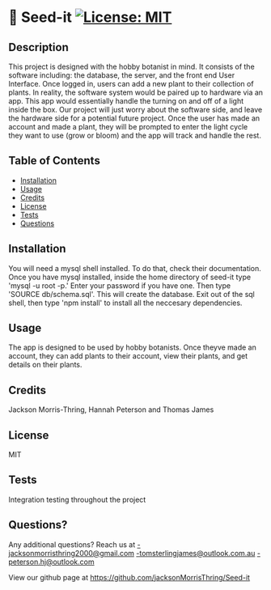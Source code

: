 # 🌿 Seed-it [![License: MIT](https://img.shields.io/badge/License-MIT-yellow.svg)](https://opensource.org/licenses/MIT)

## Description

This project is designed with the hobby botanist in mind. It consists of the software including: the database, the server, and the front end User Interface. Once logged in, users can add a new plant to their collection of plants. In reality, the software system would be paired up to hardware via an app. This app would essentially handle the turning on and off of a light inside the box. Our project will just worry about the software side, and leave the hardware side for a potential future project. Once the user has made an account and made a plant, they will be prompted to enter the light cycle they want to use (grow or bloom) and the app will track and handle the rest.

## Table of Contents

- [Installation](#installation)
- [Usage](#usage)
- [Credits](#credits)
- [License](#license)
- [Tests](#tests)
- [Questions](#questions)

    
    
## Installation

You will need a mysql shell installed. To do that, check their documentation. Once you have mysql installed, inside the home directory of seed-it type 'mysql -u root -p.' Enter your password if you have one. Then type 'SOURCE db/schema.sql'. This will create the database. Exit out of the sql shell, then type 'npm install' to install all the neccesary dependencies.

## Usage

The app is designed to be used by hobby botanists. Once theyve made an account, they can add plants to their account, view their plants, and get details on their plants.
    
    
## Credits

Jackson Morris-Thring, Hannah Peterson and Thomas James
    
    
## License

MIT

## Tests

Integration testing throughout the project

## Questions?

Any additional questions? Reach us at 
-jacksonmorristhring2000@gmail.com
-tomsterlingjames@outlook.com.au
-peterson.hj@outlook.com

View our github page at https://github.com/jacksonMorrisThring/Seed-it